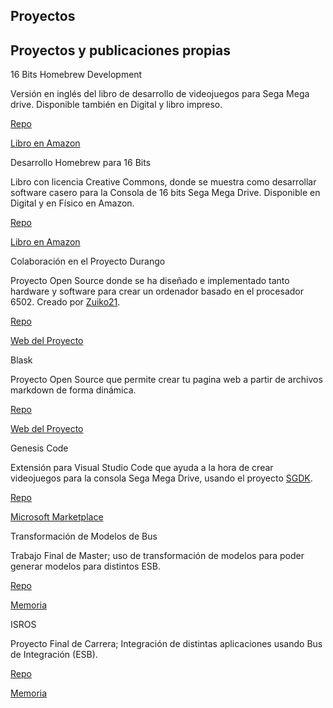 <section class="hero">
  <div class="hero-body">
    <div class="container">
      <h1 class="title">
        Proyectos
      </h1>
      <h2 class="subtitle">
        Proyectos y publicaciones propias
      </h2>
    </div>
  </div>
</section>

<div class="article">
<div class="card">
  <div class="card-content">
    <p class="title">
      16 Bits Homebrew Development
    </p>
    <p class="subtitle">
      Versión en inglés del libro de desarrollo de videojuegos para Sega Mega drive. Disponible también en Digital y libro impreso.
    </p>
  </div>
  <footer class="card-footer">
        <p class="card-footer-item">
            <span><a href="https://github.com/zerasul/mdbook_en">Repo</a></span>
        </p>
        <p class="card-footer-item">
            <span><a href="https://www.amazon.com/dp/B0CW4TH2NJ">Libro en Amazon</a></span>
        </p>
     </footer>
</div>

<div class="article">
<div class="card">
  <div class="card-content">
    <p class="title">
      Desarrollo Homebrew para 16 Bits
    </p>
    <p class="subtitle">
      Libro con licencia Creative Commons, donde se muestra como desarrollar software casero para la Consola de 16 bits Sega Mega Drive. Disponible en Digital y en Físico en Amazon.
    </p>
  </div>
  <footer class="card-footer">
        <p class="card-footer-item">
            <span><a href="https://github.com/zerasul/mdbook">Repo</a></span>
        </p>
        <p class="card-footer-item">
            <span><a href="https://www.amazon.es/dp/B0CF4J4WFL">Libro en Amazon</a></span>
        </p>
     </footer>
</div>

<div class="article">
<div class="card">
  <div class="card-content">
    <p class="title">
      Colaboración en el Proyecto Durango
    </p>
    <p class="subtitle">
      Proyecto Open Source donde se ha diseñado e implementado tanto hardware y software para crear un ordenador basado en el procesador 6502. Creado por <a href="https://x.com/zuiko21">Zuiko21</a>.
    </p>
  </div>
  <footer class="card-footer">
        <p class="card-footer-item">
            <span><a href="https://github.com/durangoretro">Repo</a></span>
        </p>
        <p class="card-footer-item">
            <span><a href="https://durangoretro.com">Web del Proyecto</a></span>
        </p>
     </footer>
</div>

<div class="article">
<div class="card">
  <div class="card-content">
    <p class="title">
      Blask
    </p>
    <p class="subtitle">
      Proyecto Open Source que permite crear tu pagina web a partir de archivos markdown de forma din&aacute;mica.
    </p>
  </div>
  <footer class="card-footer">
        <p class="card-footer-item">
            <span><a href="https://github.com/zerasul/blask">Repo</a></span>
        </p>
        <p class="card-footer-item">
            <span><a href="https://getblask.com">Web del Proyecto</a></span>
        </p>
     </footer>
</div>

 <div class="article">
  <div class="card">
  <div class="card-content">
    <p class="title">
      Genesis Code
    </p>
    <p class="subtitle">
      Extensi&oacute;n para Visual Studio Code que ayuda a la hora de crear videojuegos para la consola Sega Mega Drive, usando el proyecto <a href="https://github.com/Stephane-D/SGDK">SGDK</a>.
    </p>
    </div>
     <footer class="card-footer">
        <p class="card-footer-item">
            <span><a href="https://github.com/zerasul/genesis-code">Repo</a></span>
        </p>
        <p class="card-footer-item">
             <span><a href="https://marketplace.visualstudio.com/items?itemName=zerasul.genesis-code">Microsoft Marketplace</a></span>
        </p>
     </footer>
  </div>
  </div>

  
  <div class="article">
  <div class="card">
  <div class="card-content">
    <p class="title">
      Transformaci&oacute;n de Modelos de Bus
    </p>
    <p class="subtitle">
      Trabajo Final de Master; uso de transformaci&oacute;n de modelos para poder generar modelos para distintos ESB.
    </p>
    </div>
     <footer class="card-footer">
        <p class="card-footer-item">
            <span><a href="https://github.com/zerasul/BPMN2ESB">Repo</a></span>
        </p>
        <p class="card-footer-item">
             <span><a href="static/memoriatfm.pdf">Memoria</a></span>
        </p>
     </footer>
  </div>
  </div>
  <div class="article">
  <div class="card">
  <div class="card-content">
    <p class="title">
      ISROS
    </p>
    <p class="subtitle">
      Proyecto Final de Carrera; Integraci&oacute;n de distintas aplicaciones usando Bus de Integraci&oacute;n (ESB).
    </p>
    </div>
     <footer class="card-footer">
        <p class="card-footer-item">
            <span><a href="https://github.com/zerasul/isros">Repo</a></span>
        </p>
        <p class="card-footer-item">
             <span><a href="https://github.com/zerasul/isros/blob/master/Integracion%20de%20sistemas%20de%20informacion%20-%20Victor%20Suarez%20Garcia.pdf">Memoria</a></span>
        </p>
     </footer>
  </div>
  </div>